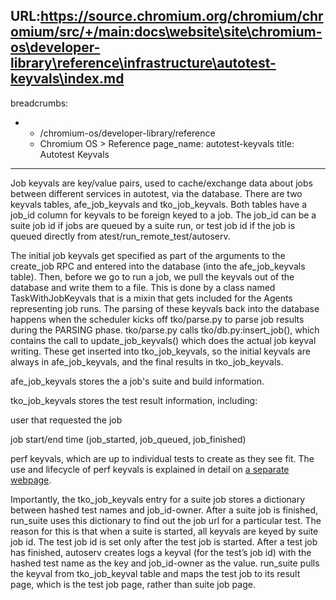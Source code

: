URL:https://source.chromium.org/chromium/chromium/src/+/main:docs\website\site\chromium-os\developer-library\reference\infrastructure\autotest-keyvals\index.md
---
breadcrumbs:
- - /chromium-os/developer-library/reference
  - Chromium OS > Reference
page_name: autotest-keyvals
title: Autotest Keyvals
---

Job keyvals are key/value pairs, used to cache/exchange data about jobs between
different services in autotest, via the database. There are two keyvals tables,
afe_job_keyvals and tko_job_keyvals. Both tables have a job_id column for
keyvals to be foreign keyed to a job. The job_id can be a suite job id if jobs
are queued by a suite run, or test job id if the job is queued directly from
atest/run_remote_test/autoserv.

The initial job keyvals get specified as part of the arguments to the create_job
RPC and entered into the database (into the afe_job_keyvals table). Then, before
we go to run a job, we pull the keyvals out of the database and write them to a
file. This is done by a class named TaskWithJobKeyvals that is a mixin that gets
included for the Agents representing job runs. The parsing of these keyvals back
into the database happens when the scheduler kicks off tko/parse.py to parse job
results during the PARSING phase. tko/parse.py calls tko/db.py:insert_job(),
which contains the call to update_job_keyvals() which does the actual job keyval
writing. These get inserted into tko_job_keyvals, so the initial keyvals are
always in afe_job_keyvals, and the final results in tko_job_keyvals.

afe_job_keyvals stores the a job's suite and build information.

tko_job_keyvals stores the test result information, including:

user that requested the job

job start/end time (job_started, job_queued, job_finished)

perf keyvals, which are up to individual tests to create as they see fit. The
use and lifecycle of perf keyvals is explained in detail on [a separate
webpage](/chromium-os/developer-library/reference/infrastructure/autotest-keyvals/perf-keyvals).

Importantly, the tko_job_keyvals entry for a suite job stores a dictionary
between hashed test names and job_id-owner. After a suite job is finished,
run_suite uses this dictionary to find out the job url for a particular test.
The reason for this is that when a suite is started, all keyvals are keyed by
suite job id. The test job id is set only after the test job is started. After a
test job has finished, autoserv creates logs a keyval (for the test’s job id)
with the hashed test name as the key and job_id-owner as the value. run_suite
pulls the keyval from tko_job_keyval table and maps the test job to its result
page, which is the test job page, rather than suite job page.
